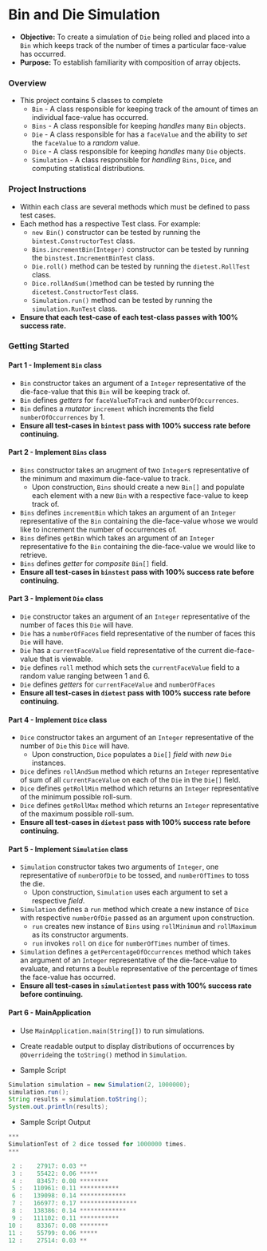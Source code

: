# Bin and Die Simulation

* **Objective:** To create a simulation of `Die` being rolled and placed into a `Bin` which keeps track of the number of times a particular face-value has occurred. 
* **Purpose:** To establish familiarity with composition of array objects.

### Overview
* This project contains 5 classes to complete
    * `Bin` - A class responsible for keeping track of the amount of times an individual face-value has occurred.
    * `Bins` - A class responsible for keeping _handles_ many `Bin` objects.
    * `Die` - A class responsible for has a `faceValue` and the ability to _set_ the `faceValue` to a _random_ value.
    * `Dice` - A class responsible for keeping _handles_ many `Die` objects.
    * `Simulation` - A class responsible for _handling_  `Bins`, `Dice`, and computing statistical distributions.

### Project Instructions
* Within each class are several methods which must be defined to pass test cases.
* Each method has a respective Test class. For example:
  * `new Bin()` constructor can be tested by running the `bintest.ConstructorTest` class.
  * `Bins.incrementBin(Integer)` constructor can be tested by running the `binstest.IncrementBinTest` class.
  * `Die.roll()` method can be tested by running the `dietest.RollTest` class.
  * `Dice.rollAndSum()`method can be tested by running the `dicetest.ConstructorTest` class.
  * `Simulation.run()` method can be tested by running the `simulation.RunTest` class.
* **Ensure that each test-case of each test-class passes with 100% success rate.**
  
### Getting Started
#### Part 1 - Implement `Bin` class
* `Bin` constructor takes an argument of a `Integer` representative of the die-face-value that this `Bin` will be keeping track of.
* `Bin` defines _getters_ for `faceValueToTrack` and `numberOfOccurrences`.
* `Bin` defines a _mutator_ `increment` which increments the field `numberOfOccurrences` by 1.
* **Ensure all test-cases in `bintest` pass with 100% success rate before continuing.**


#### Part 2 - Implement `Bins` class
* `Bins` constructor takes an arugment of two `Integer`s representative of the minimum and maximum die-face-value to track. 
	* Upon construction, `Bins` should create a new `Bin[]` and populate each element with a new `Bin` with a respective face-value to keep track of.
* `Bins` defines `incrementBin` which takes an argument of an `Integer` representative of the `Bin` containing the die-face-value whose we would like to increment the number of occurrences of.
* `Bins` defines `getBin` which takes an argument of an `Integer` representative fo the `Bin` containing the die-face-value we would like to retrieve.
* `Bins` defines _getter_ for _composite_ `Bin[]` field.
* **Ensure all test-cases in `binstest` pass with 100% success rate before continuing.**




#### Part 3 - Implement `Die` class
* `Die` constructor takes an argument of an `Integer` representative of the number of faces this `Die` will have.
* `Die` has a `numberOfFaces` field representative of the number of faces this `Die` will have.
* `Die` has a `currentFaceValue` field representative of the current die-face-value that is viewable.
* `Die` defines `roll` method which sets the `currentFaceValue` field to a random value ranging between 1 and 6.
* `Die` defines _getters_ for `currentFaceValue` and `numberOfFaces`
* **Ensure all test-cases in `dietest` pass with 100% success rate before continuing.**




#### Part 4 - Implement `Dice` class
* `Dice` constructor takes an argument of an `Integer` representative of the number of `Die` this `Dice` will have.
	* Upon construction, `Dice` populates a `Die[]` _field_ with _new_ `Die` instances.
* `Dice` defines `rollAndSum` method which returns an `Integer` representative of sum of all `currentFaceValue` on each of the `Die` in the `Die[]` field.
* `Dice` defines `getRollMin` method which returns an `Integer` representative of the minimum possible roll-sum.
* `Dice` defines `getRollMax` method which returns an `Integer` representative of the maximum possible roll-sum.
* **Ensure all test-cases in `dietest` pass with 100% success rate before continuing.**



#### Part 5 - Implement `Simulation` class
* `Simulation` constructor takes two arguments of `Integer`, one representative of `numberOfDie` to be tossed, and `numberOfTimes` to toss the die. 
	* Upon construction, `Simulation` uses each argument to set a respective _field_.
* `Simulation` defines a `run` method which create a new instance of `Dice` with respective `numberOfDie` passed as an argument upon construction.
	* `run` creates new instance of `Bins` using `rollMinimum` and `rollMaximum` as its constructor arguments.
	* `run` invokes `roll` on `dice` for `numberOfTimes` number of times.
* `Simulation` defines a `getPercentageOfOccurrences` method which takes an argument of an `Integer` representative of the die-face-value to evaluate, and returns a `Double` representative of the percentage of times the face-value has occurred.
* **Ensure all test-cases in `simulationtest` pass with 100% success rate before continuing.**



#### Part 6 - MainApplication

* Use `MainApplication.main(String[])` to run simulations.
* Create readable output to display distributions of occurrences by `@Override`ing the `toString()` method in `Simulation`.


* Sample Script

```java
Simulation simulation = new Simulation(2, 1000000);
simulation.run();
String results = simulation.toString();
System.out.println(results);
```

* Sample Script Output

```java
***
SimulationTest of 2 dice tossed for 1000000 times.
***

 2 :    27917: 0.03 **
 3 :    55422: 0.06 *****
 4 :    83457: 0.08 ********
 5 :   110961: 0.11 ***********
 6 :   139098: 0.14 *************
 7 :   166977: 0.17 ****************
 8 :   138386: 0.14 *************
 9 :   111102: 0.11 ***********
10 :    83367: 0.08 ********
11 :    55799: 0.06 *****
12 :    27514: 0.03 **
```

